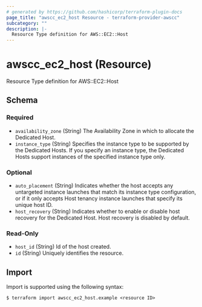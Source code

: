 ```yaml
---
# generated by https://github.com/hashicorp/terraform-plugin-docs
page_title: "awscc_ec2_host Resource - terraform-provider-awscc"
subcategory: ""
description: |-
  Resource Type definition for AWS::EC2::Host
---
```


# awscc_ec2_host (Resource)

Resource Type definition for AWS::EC2::Host



<!-- schema generated by tfplugindocs -->
## Schema

### Required

- `availability_zone` (String) The Availability Zone in which to allocate the Dedicated Host.
- `instance_type` (String) Specifies the instance type to be supported by the Dedicated Hosts. If you specify an instance type, the Dedicated Hosts support instances of the specified instance type only.

### Optional

- `auto_placement` (String) Indicates whether the host accepts any untargeted instance launches that match its instance type configuration, or if it only accepts Host tenancy instance launches that specify its unique host ID.
- `host_recovery` (String) Indicates whether to enable or disable host recovery for the Dedicated Host. Host recovery is disabled by default.

### Read-Only

- `host_id` (String) Id of the host created.
- `id` (String) Uniquely identifies the resource.

## Import

Import is supported using the following syntax:

```shell
$ terraform import awscc_ec2_host.example <resource ID>
```
